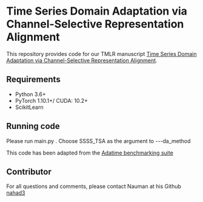 # Time Series Domain Adaptation via Channel-Selective Representation Alignment



This repository provides code for our TMLR manuscript [Time Series Domain Adaptation via Channel-Selective Representation Alignment](https://openreview.net/pdf?id=8C8LJIqF4y).

## Requirements

- Python 3.6+
- PyTorch 1.10.1+/ CUDA: 10.2+
- ScikitLearn  


## Running code

Please run main.py . Choose SSSS_TSA as the argument to ---da_method


This code has been adapted from the  [Adatime benchmarking suite ](https://github.com/emadeldeen24/AdaTime)


## Contributor

For all questions and comments, please contact Nauman at his Github [nahad3](https://github.com/nahad3) 

